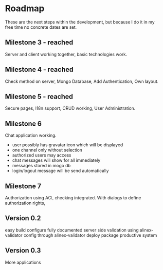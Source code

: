 # Roadmap

These are the next steps within the development, but because I do it in my free time no concrete dates are set.

## Milestone 3 - reached

Server and client working together, basic technologies work.

## Milestone 4 - reached

Check method on server,
Mongo Database,
Add Authentication,
Own layout.

## Milestone 5 - reached

Secure pages,
I18n support,
CRUD working,
User Administration.

## Milestone 6

Chat application working.
- user possibly has gravatar icon which will be displayed
- one channel only without selection
- authorized users may access
- chat messages will show for all immediately
- messages stored in mogo db
- login/logout message will be send automatically

## Milestone 7

Authorization using ACL checking integrated.
With dialogs to define authorization rights,

## Version 0.2

easy build configure
fully documented
server side validation using alinex-validator
config through alinex-validator
deploy package
productive system

## Version 0.3

More applications
